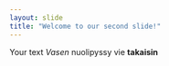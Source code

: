 ```yaml
---
layout: slide
title: "Welcome to our second slide!"
---
```

Your text
_Vasen_ nuolipyssy vie **takaisin**
